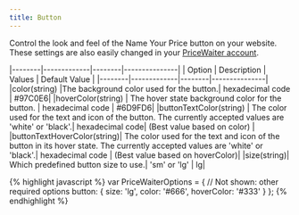 ```yaml
---
title: Button
---
```


Control the look and feel of the Name Your Price button on your website.
These settings are also easily changed in your [PriceWaiter account](https://manage.pricewaiter.com/store/button).

|--------|-------------|--------|---------------|
| Option | Description | Values | Default Value |
|--------|-------------|--------|---------------|
|color(string) |The background color used for the button.| hexadecimal code | #97C0E6|
|hoverColor(string) | The hover state background color for the button. | hexadecimal code | #6D9FD6|
|buttonTextColor(string) | The color used for the text and icon of the button. The currently accepted values are 'white' or 'black'.| hexadecimal code| (Best value based on color) |
|buttonTextHoverColor(string)| The color used for the text and icon of the button in its hover state. The currently accepted values are 'white' or 'black'.| hexadecimal code | (Best value based on hoverColor)|
|size(string)| Which predefined button size to use.| 'sm' or 'lg' | lg|

{% highlight javascript %}
var PriceWaiterOptions = {
    // Not shown: other required options
    button: {
        size: 'lg',
        color: '#666',
        hoverColor: '#333'
    }
};
{% endhighlight %}
